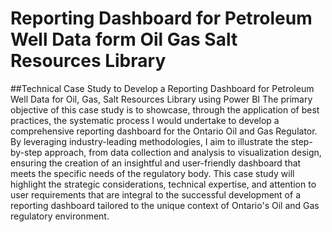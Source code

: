 # Reporting Dashboard for Petroleum Well Data form Oil Gas Salt Resources Library
##Technical Case Study to Develop a Reporting Dashboard for Petroleum Well Data for Oil, Gas, Salt Resources Library using Power BI
The primary objective of this case study is to showcase, through the application of best practices, the systematic process I would undertake to develop a comprehensive reporting dashboard for the Ontario Oil and Gas Regulator. By leveraging industry-leading methodologies, I aim to illustrate the step-by-step approach, from data collection and analysis to visualization design, ensuring the creation of an insightful and user-friendly dashboard that meets the specific needs of the regulatory body. 
This case study will highlight the strategic considerations, technical expertise, and attention to user requirements that are integral to the successful development of a reporting dashboard tailored to the unique context of Ontario's Oil and Gas regulatory environment.
